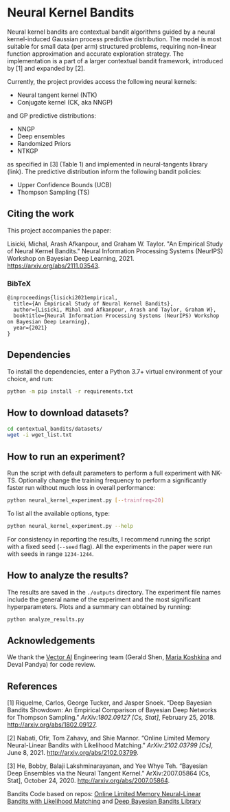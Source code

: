 # Neural Kernel Bandits

Neural kernel bandits are contextual bandit algorithms guided by a neural kernel-induced Gaussian process predictive distribution. The model is most suitable for small data (per arm) structured problems, requiring non-linear function approximation and accurate exploration strategy. The implementation is a part of a larger contextual bandit framework, introduced by [1] and expanded by [2].

Currently, the project provides access the following neural kernels:

* Neural tangent kernel (NTK)
* Conjugate kernel (CK, aka NNGP)

and GP predictive distributions:

* NNGP
* Deep ensembles
* Randomized Priors
* NTKGP

as specified in [3] (Table 1) and implemented in neural-tangents library (link). The predictive distribution inform the following bandit policies:

* Upper Confidence Bounds (UCB)
* Thompson Sampling (TS)

## Citing the work

This project accompanies the paper:

Lisicki, Michal, Arash Afkanpour, and Graham W. Taylor. "An Empirical Study of Neural Kernel Bandits." Neural Information Processing Systems (NeurIPS) Workshop on Bayesian Deep Learning, 2021. https://arxiv.org/abs/2111.03543.

### BibTeX

```
@inproceedings{lisicki2021empirical,
  title={An Empirical Study of Neural Kernel Bandits},
  author={Lisicki, Mihal and Afkanpour, Arash and Taylor, Graham W},
  booktitle={Neural Information Processing Systems (NeurIPS) Workshop on Bayesian Deep Learning},
  year={2021}  
}
```

## Dependencies

To install the dependencies, enter a Python 3.7+ virtual environment of your choice, and run:

```bash
python -m pip install -r requirements.txt
```

## How to download datasets?

```bash
cd contextual_bandits/datasets/
wget -i wget_list.txt
```

## How to run an experiment?

Run the script with default parameters to perform a full experiment with NK-TS. Optionally change the training frequency to perform a significantly faster run without much loss in overall performance:

```bash
python neural_kernel_experiment.py [--trainfreq=20]
```

To list all the available options, type:

```bash
python neural_kernel_experiment.py --help
```

For consistency in reporting the results, I recommend running the script with a fixed seed (`--seed` flag). All the experiments in the paper were run with seeds in range `1234-1244`.

## How to analyze the results?

The results are saved in the `./outputs` directory. The experiment file names include the general name of the experiment and the most significant hyperparameters. Plots and a summary can obtained by running:

```bash
python analyze_results.py
```

## Acknowledgements

We thank the [Vector AI](https://vectorinstitute.ai/) Engineering team (Gerald Shen, [Maria Koshkina](https://mkoshkina.github.io/) and Deval Pandya) for code review.

## References

[1] Riquelme, Carlos, George Tucker, and Jasper Snoek. “Deep Bayesian Bandits Showdown: An Empirical Comparison of Bayesian Deep Networks for Thompson Sampling.” *ArXiv:1802.09127 [Cs, Stat]*, February 25, 2018. http://arxiv.org/abs/1802.09127.

[2] Nabati, Ofir, Tom Zahavy, and Shie Mannor. “Online Limited Memory Neural-Linear Bandits with Likelihood Matching.” *ArXiv:2102.03799 [Cs]*, June 8, 2021. http://arxiv.org/abs/2102.03799.

[3] He, Bobby, Balaji Lakshminarayanan, and Yee Whye Teh. “Bayesian Deep Ensembles via the Neural Tangent Kernel.” ArXiv:2007.05864 [Cs, Stat], October 24, 2020. http://arxiv.org/abs/2007.05864.

Bandits Code based on repos: [Online Limited Memory Neural-Linear Bandits with Likelihood Matching](https://github.com/ofirnabati/Neural-Linear-Bandits-with-Likelihood-Matching) and [Deep Bayesian Bandits Library](https://github.com/tensorflow/models/tree/archive/research/deep_contextual_bandits)
